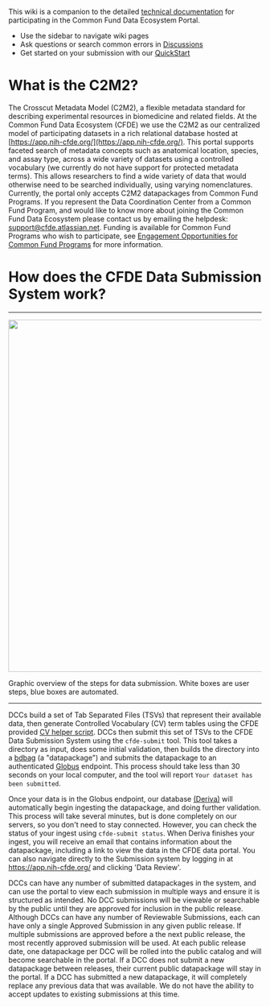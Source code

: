 
This wiki is a companion to the detailed [technical documentation](https://docs.nih-cfde.org/) for participating in the Common Fund Data Ecosystem Portal. 

- Use the sidebar to navigate wiki pages
- Ask questions or search common errors in [Discussions](https://github.com/nih-cfde/published-documentation/discussions) 
- Get started on your submission with our [QuickStart](./Quickstart)

# What is the C2M2?

The Crosscut Metadata Model (C2M2), a flexible metadata standard for describing experimental resources in biomedicine and related fields. At the Common Fund Data Ecosystem (CFDE) we use the C2M2 as our centralized model of participating datasets in a rich relational database hosted at [https://app.nih-cfde.org/](https://app.nih-cfde.org/). This portal supports faceted search of metadata concepts such as anatomical location, species, and assay type, across a wide variety of datasets using a controlled vocabulary (we currently do not have support for protected metadata terms). This allows researchers to find a wide variety of data that would otherwise need to be searched individually, using varying nomenclatures. Currently, the portal only accepts C2M2 datapackages from Common Fund Programs. If you represent the Data Coordination Center from a Common Fund Program, and would like to know more about joining the Common Fund Data Ecosystem please contact us by emailing the helpdesk: support@cfde.atlassian.net. Funding is available for Common Fund Programs who wish to participate, see [Engagement Opportunities for Common Fund Programs](https://www.nih-cfde.org/engagement_page/engagement-opportunities-for-common-fund-programs/) for more information.

# How does the CFDE Data Submission System work?

---

<img src="https://github.com/nih-cfde/published-documentation/blob/stable/docs/images/datapackageflow.png" width="700">

Graphic overview of the steps for data submission. White boxes are user steps, blue boxes are automated. 

---

DCCs build a set of Tab Separated Files (TSVs) that represent their available data, then generate Controlled Vocabulary (CV) term tables using the CFDE provided [CV helper script](https://github.com/nih-cfde/published-documentation/wiki/build_term_tables). DCCs then submit this set of TSVs to the CFDE Data Submission System using the `cfde-submit` tool. This tool takes a directory as input, does some initial validation, then builds the directory into a [bdbag](https://github.com/fair-research/bdbag) (a "datapackage") and submits the datapackage to an authenticated [Globus](https://www.globus.org/) endpoint. This process should take less than 30 seconds on your local computer, and the tool will report `Your dataset has been submitted`.

Once your data is in the Globus endpoint, our database [(Deriva)](http://isrd.isi.edu/deriva/) will automatically begin ingesting the datapackage, and doing further validation. This process will take several minutes, but is done completely on our servers, so you don't need to stay connected. However, you can check the status of your ingest using `cfde-submit status`. When Deriva finishes your ingest, you will receive an email that contains information about the datapackage, including a link to view the data in the CFDE data portal. You can also navigate directly to the Submission system by logging in at https://app.nih-cfde.org/ and clicking 'Data Review'. 

DCCs can have any number of submitted datapackages in the system, and can use the portal to view each submission in multiple ways and ensure it is structured as intended. No DCC submissions will be viewable or searchable by the public until they are approved for inclusion in the public release. Although DCCs can have any number of Reviewable Submissions, each can have only a single Approved Submission in any given public release. If multiple submissions are approved before a the next public release, the most recently approved submission will be used. At each public release date, one datapackage per DCC will be rolled into the public catalog and will become searchable in the portal. If a DCC does not submit a new datapackage between releases, their current public datapackage will stay in the portal. If a DCC has submitted a new datapackage, it will completely replace any previous data that was available. We do not have the ability to accept updates to existing submissions at this time.
